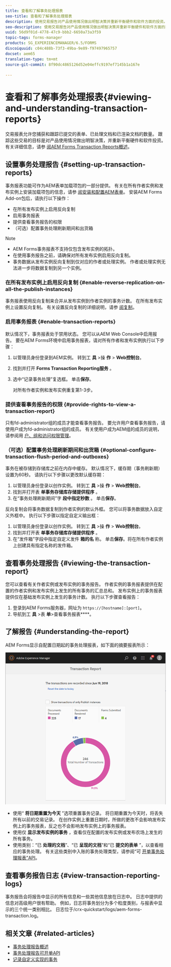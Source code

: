 ```yaml
---
title: 查看和了解事务处理报表
seo-title: 查看和了解事务处理报表
description: 使用交易报告对产品使用情况做出明智决策并重新平衡硬件和软件方面的投资。
seo-description: 使用交易报告对产品使用情况做出明智决策并重新平衡硬件和软件方面的投资。
uuid: 56d9f01d-4778-47c9-bbb2-6650a73a3f59
topic-tags: forms-manager
products: SG_EXPERIENCEMANAGER/6.5/FORMS
discoiquuid: c04c488b-73f3-49ba-9e89-f97497965757
docset: aem65
translation-type: tm+mt
source-git-commit: 8f90dc4865126d52e04effc9197ef7145b1a167e

---
```



# 查看和了解事务处理报表{#viewing-and-understanding-transaction-reports}

交易报表允许您捕获和跟踪已提交的表单、已处理文档和已渲染文档的数量。 跟踪这些交易的目标是对产品使用情况做出明智决策，并重新平衡硬件和软件投资。 有关详细信息，请参 [阅AEM Forms Transaction Reports概述](../../forms/using/transaction-reports-overview.md)。

## 设置事务处理报告 {#setting-up-transaction-reports}

事务报表功能可作为AEM表单加载项包的一部分提供。 有关在所有作者实例和发布实例上安装加载项包的信息，请参 [阅安装和配置AEM表单](/help/forms/using/installing-configuring-aem-forms-osgi.md)。 安装AEM Forms Add-on包后，请执行以下操作：

* 在所有发布实例上启用反向复制
* 启用事务报表
* 提供查看事务报告的权限
* （可选）配置事务处理刷新期间和出货箱 [](/help/forms/using/installing-configuring-aem-forms-osgi.md)

>[!NOTE]
>
>* AEM Forms事务报表不支持仅包含发布实例的拓扑。
>* 在使用事务报告之前，请确保对所有发布实例启用反向复制。
>* 事务数据从发布实例反向复制到仅对应的作者或处理实例。 作者或处理实例无法进一步将数据复制到另一个实例。
>



### 在所有发布实例上启用反向复制 {#enable-reverse-replication-on-all-the-publish-instances}

事务报表使用反向复制来合并从发布实例到作者实例的事务计数。 在所有发布实例上设置反向复制。 有关设置反向复制的详细说明，请参 [阅复制](/help/sites-deploying/replication.md)。

### 启用事务报表 {#enable-transaction-reports}

默认情况下，事务报表处于禁用状态。 您可以从AEM Web Console中启用报告。 要在AEM Forms环境中启用事务报表，请对所有作者和发布实例执行以下步骤：

1. 以管理员身份登录到AEM实例。 转到工 **具** >操 **作** > **Web控制台**。
1. 找到并打开 **Forms Transaction Reporting服务** 。
1. 选中“记录事务处理”复选框。 单击&#x200B;**保存**。

   对所有作者实例和发布实例重复第1-3步。

### 提供查看事务报告的权限 {#provide-rights-to-view-a-transaction-report}

只有fd-administrator组的成员才能查看事务报告。 要允许用户查看事务报告，请使用户成为fd-administrator组的成员。 有关使用户成为AEM组的成员的说明，请参阅用 [户、组和访问权限管理](/help/sites-administering/user-group-ac-admin.md)。

### （可选）配置事务处理刷新期间和出货箱 {#optional-configure-transaction-flush-period-and-outboxes}

事务在被存储到存储库之前在内存中缓存。 默认情况下，缓存期（事务刷新期）设置为60秒。 请执行以下步骤以更改默认缓存期：

1. 以管理员身份登录以创作实例。 转到工 **具** >操 **作** > **Web控制台**。
1. 找到并打开表 **单事务存储库存储提供程序** 。
1. 在“事务处理刷新期间”字 **段中指定秒数** 。 单击&#x200B;**保存**。

反向复制会将事务数据复制到作者实例的默认外框。 您可以将事务数据放入自定义外框中。 执行以下步骤以指定自定义输出框：

1. 以管理员身份登录以创作实例。 转到工 **具** >操 **作** > **Web控制台**。
1. 找到并打开表 **单事务存储库存储提供程序** 。
1. 在“发件箱”字段中指定自定义发件 **箱的名** 称。 单击&#x200B;**保存**。将在所有作者实例上创建具有指定名称的发件箱。

## 查看事务处理报告 {#viewing-the-transaction-report}

您可以查看有关作者实例或发布实例的事务报告。 作者实例的事务报表提供在配置的作者实例和发布实例上发生的所有事务的汇总总和。 发布实例上的事务报表提供仅在基础发布实例上发生的事务计数。 执行以下步骤查看报告：

1. 登录到AEM Forms服务器，网址为 `https://[hostname]:[port]`。
1. 导航到工 **具** >表 **单**>查看事务报表&#x200B;****。

## 了解报告 {#understanding-the-report}

AEM Forms显示自配置日期起的事务处理报表，如下面的摘要报表所示：

![sample-transaction-report-author](assets/sample-transaction-report-author.png)

* 使用“ **将日期重置为今天** ”选项重置事务记录。 将日期重置为今天时，将丢失所有以前的交易记录。 在创作实例上重置日期时，所做的更改不会影响发布实例上的事务报表，反之也不会影响发布实例上的事务报表。
* 使用仅 **显示发布实例的事务** ，查看仅在配置的发布实例或发布农场上发生的所有事务。
* 使用类别：“已 **处理的文档**”、“已 **呈现的文档**”和“已 **提交的表单** ”，以查看相应的事务处理。 有关这些类别中入账的事务处理类型，请参阅“可 [开单事务处理报表”API](../../forms/using/transaction-reports-billable-apis.md)。

## 查看事务报告日志 {#view-transaction-reporting-logs}

事务报告会将报告中显示的所有信息和一些其他信息放在日志中。 日志中提供的信息对高级用户很有帮助。 例如，日志将事务划分为多个粒度类别，与报表中显示的三个统一类别相比。 日志位于/crx-quickstart/logs/aem-forms-transaction.log。

## 相关文章 {#related-articles}

* [事务处理报告概述](../../forms/using/transaction-reports-overview.md)
* [事务处理报告可开单API](../../forms/using/transaction-reports-billable-apis.md)
* [记录自定义实现的事务](/help/forms/using/record-transaction-custom-implementation.md)

